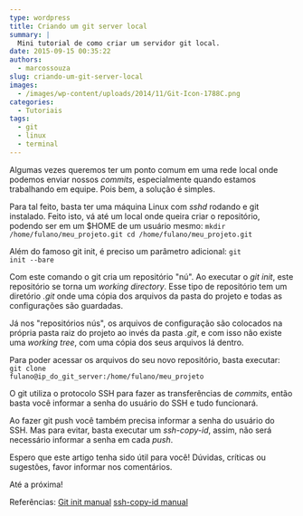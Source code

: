 ```yaml
---
type: wordpress
title: Criando um git server local
summary: |
  Mini tutorial de como criar um servidor git local.
date: 2015-09-15 00:35:22
authors:
  - marcossouza
slug: criando-um-git-server-local
images:
  - /images/wp-content/uploads/2014/11/Git-Icon-1788C.png
categories:
  - Tutoriais
tags:
  - git
  - linux
  - terminal
---
```


Algumas vezes queremos ter um ponto comum em uma rede local onde podemos enviar nossos <em>commits</em>, especialmente quando estamos trabalhando em equipe. Pois bem, a solução é simples.

<!--more-->

Para tal feito, basta ter uma máquina Linux com <em>sshd</em> rodando e git instalado. Feito isto, vá até um local onde queira criar o repositório, podendo ser em um $HOME de um usuário mesmo:
<code>mkdir /home/fulano/meu_projeto.git
cd /home/fulano/meu_projeto.git</code>

Além do famoso git init, é preciso um parâmetro adicional:
<code>git init --bare</code>

Com este comando o git cria um repositório "nú". Ao executar o <em>git init</em>, este repositório se torna um <em>working directory</em>. Esse tipo de repositório tem um diretório <em>.git</em> onde uma cópia dos arquivos da pasta do projeto e todas as configurações são guardadas.

Já nos "repositórios nús", os arquivos de configuração são colocados na própria pasta raiz do projeto ao invés da pasta <em>.git</em>, e com isso não existe uma <em>working tree</em>, com uma cópia dos seus arquivos lá dentro.

Para poder acessar os arquivos do seu novo repositório, basta executar:
<code>git clone fulano@ip_do_git_server:/home/fulano/meu_projeto</code>

O git utiliza o protocolo SSH para fazer as transferências de <em>commits</em>, então basta você informar a senha do usuário do SSH e tudo funcionará.

Ao fazer git push você também precisa informar a senha do usuário do SSH. Mas para evitar, basta executar um <em>ssh-copy-id</em>, assim, não será necessário informar a senha em cada <em>push</em>.

Espero que este artigo tenha sido útil para você! Dúvidas, críticas ou sugestões, favor informar nos comentários.

Até a próxima!

Referências:
<a href="https://www.kernel.org/pub/software/scm/git/docs/git-init.html" target="_blank">Git init manual</a>
<a href="http://linux.die.net/man/1/ssh-copy-id" target="_blank">ssh-copy-id manual</a>
